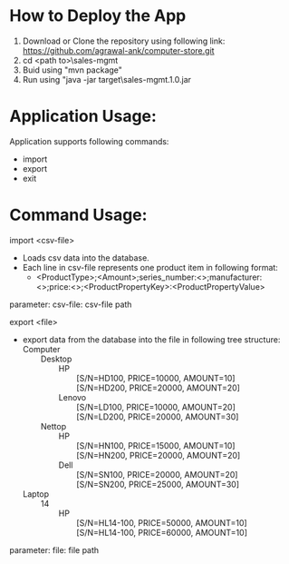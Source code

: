 How to Deploy the App
=====================
1. Download or Clone the repository using following link:
https://github.com/agrawal-ank/computer-store.git
2. cd \<path to\>\sales-mgmt
3. Buid using "mvn package"
4. Run using "java -jar target\sales-mgmt.1.0.jar


Application Usage:
==================
Application supports following commands:
   * import <csv-file>
   * export <file>
   * exit

Command Usage:
==============
import \<csv-file\>
  - Loads csv data into the database.
  - Each line in csv-file represents one product item in following format:
	- \<ProductType\>;\<Amount\>;series_number:\<\>;manufacturer:\<\>;price:\<\>;\<ProductPropertyKey\>:\<ProductPropertyValue\>

  parameter:
  csv-file: csv-file path


export \<file\>
  - export data from the database into the file in following tree structure:  
	Computer  
	&nbsp;&nbsp;&nbsp;&nbsp;&nbsp;&nbsp;&nbsp;&nbsp;Desktop  
	&nbsp;&nbsp;&nbsp;&nbsp;&nbsp;&nbsp;&nbsp;&nbsp;&nbsp;&nbsp;&nbsp;&nbsp;&nbsp;&nbsp;&nbsp;&nbsp;HP  
	&nbsp;&nbsp;&nbsp;&nbsp;&nbsp;&nbsp;&nbsp;&nbsp;&nbsp;&nbsp;&nbsp;&nbsp;&nbsp;&nbsp;&nbsp;&nbsp;&nbsp;&nbsp;&nbsp;&nbsp;&nbsp;&nbsp;&nbsp;&nbsp;[S/N=HD100, PRICE=10000, AMOUNT=10]  
	&nbsp;&nbsp;&nbsp;&nbsp;&nbsp;&nbsp;&nbsp;&nbsp;&nbsp;&nbsp;&nbsp;&nbsp;&nbsp;&nbsp;&nbsp;&nbsp;&nbsp;&nbsp;&nbsp;&nbsp;&nbsp;&nbsp;&nbsp;&nbsp;[S/N=HD200, PRICE=20000, AMOUNT=20]  
	&nbsp;&nbsp;&nbsp;&nbsp;&nbsp;&nbsp;&nbsp;&nbsp;&nbsp;&nbsp;&nbsp;&nbsp;&nbsp;&nbsp;&nbsp;&nbsp;Lenovo  
	&nbsp;&nbsp;&nbsp;&nbsp;&nbsp;&nbsp;&nbsp;&nbsp;&nbsp;&nbsp;&nbsp;&nbsp;&nbsp;&nbsp;&nbsp;&nbsp;&nbsp;&nbsp;&nbsp;&nbsp;&nbsp;&nbsp;&nbsp;&nbsp;[S/N=LD100, PRICE=10000, AMOUNT=20]  
	&nbsp;&nbsp;&nbsp;&nbsp;&nbsp;&nbsp;&nbsp;&nbsp;&nbsp;&nbsp;&nbsp;&nbsp;&nbsp;&nbsp;&nbsp;&nbsp;&nbsp;&nbsp;&nbsp;&nbsp;&nbsp;&nbsp;&nbsp;&nbsp;[S/N=LD200, PRICE=20000, AMOUNT=30]  
	&nbsp;&nbsp;&nbsp;&nbsp;&nbsp;&nbsp;&nbsp;&nbsp;Nettop  
	&nbsp;&nbsp;&nbsp;&nbsp;&nbsp;&nbsp;&nbsp;&nbsp;&nbsp;&nbsp;&nbsp;&nbsp;&nbsp;&nbsp;&nbsp;&nbsp;HP  
	&nbsp;&nbsp;&nbsp;&nbsp;&nbsp;&nbsp;&nbsp;&nbsp;&nbsp;&nbsp;&nbsp;&nbsp;&nbsp;&nbsp;&nbsp;&nbsp;&nbsp;&nbsp;&nbsp;&nbsp;&nbsp;&nbsp;&nbsp;&nbsp;[S/N=HN100, PRICE=15000, AMOUNT=10]  
	&nbsp;&nbsp;&nbsp;&nbsp;&nbsp;&nbsp;&nbsp;&nbsp;&nbsp;&nbsp;&nbsp;&nbsp;&nbsp;&nbsp;&nbsp;&nbsp;&nbsp;&nbsp;&nbsp;&nbsp;&nbsp;&nbsp;&nbsp;&nbsp;[S/N=HN200, PRICE=20000, AMOUNT=20]  
	&nbsp;&nbsp;&nbsp;&nbsp;&nbsp;&nbsp;&nbsp;&nbsp;&nbsp;&nbsp;&nbsp;&nbsp;&nbsp;&nbsp;&nbsp;&nbsp;Dell  
	&nbsp;&nbsp;&nbsp;&nbsp;&nbsp;&nbsp;&nbsp;&nbsp;&nbsp;&nbsp;&nbsp;&nbsp;&nbsp;&nbsp;&nbsp;&nbsp;&nbsp;&nbsp;&nbsp;&nbsp;&nbsp;&nbsp;&nbsp;&nbsp;[S/N=SN100, PRICE=20000, AMOUNT=20]  
	&nbsp;&nbsp;&nbsp;&nbsp;&nbsp;&nbsp;&nbsp;&nbsp;&nbsp;&nbsp;&nbsp;&nbsp;&nbsp;&nbsp;&nbsp;&nbsp;&nbsp;&nbsp;&nbsp;&nbsp;&nbsp;&nbsp;&nbsp;&nbsp;[S/N=SN200, PRICE=25000, AMOUNT=30]  
	Laptop  
	&nbsp;&nbsp;&nbsp;&nbsp;&nbsp;&nbsp;&nbsp;&nbsp;14  
	&nbsp;&nbsp;&nbsp;&nbsp;&nbsp;&nbsp;&nbsp;&nbsp;&nbsp;&nbsp;&nbsp;&nbsp;&nbsp;&nbsp;&nbsp;&nbsp;HP  
	&nbsp;&nbsp;&nbsp;&nbsp;&nbsp;&nbsp;&nbsp;&nbsp;&nbsp;&nbsp;&nbsp;&nbsp;&nbsp;&nbsp;&nbsp;&nbsp;&nbsp;&nbsp;&nbsp;&nbsp;&nbsp;&nbsp;&nbsp;&nbsp;[S/N=HL14-100, PRICE=50000, AMOUNT=10]  
	&nbsp;&nbsp;&nbsp;&nbsp;&nbsp;&nbsp;&nbsp;&nbsp;&nbsp;&nbsp;&nbsp;&nbsp;&nbsp;&nbsp;&nbsp;&nbsp;&nbsp;&nbsp;&nbsp;&nbsp;&nbsp;&nbsp;&nbsp;&nbsp;[S/N=HL14-100, PRICE=60000, AMOUNT=10]  


  parameter:
  file: file path
